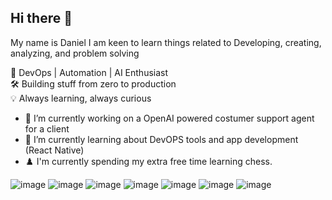 ## Hi there 👋

My name is Daniel I am keen to learn things related to Developing, creating, analyzing, and problem solving

🎯 DevOps | Automation | AI Enthusiast  
🛠 Building stuff from zero to production  
💡 Always learning, always curious

- 🔭 I’m currently working on a OpenAI powered costumer support agent for a client
- 🌱 I’m currently learning about DevOPS tools and app development (React Native)
- ♟️ I'm currently spending my extra free time learning chess.

![image](https://github.com/user-attachments/assets/57561dc2-ce49-4e7d-b33d-1c6e4df45f4f)
![image](https://github.com/user-attachments/assets/40ef2305-c747-4ef8-8909-bcea6e3879f5)
![image](https://github.com/user-attachments/assets/e74143c4-ff5f-4209-8cfd-2c7aa036b926)
![image](https://github.com/user-attachments/assets/311d0ecd-e07b-4ec6-8e4d-abafc6bfa869)
![image](https://github.com/user-attachments/assets/b3e67136-76d8-4e52-b278-dc0785b8392c)
![image](https://github.com/user-attachments/assets/98ff739e-e2f3-4eb2-b8f7-e9e34bfe0a20)
![image](https://github.com/user-attachments/assets/6b40aeeb-ebf6-48ce-8d50-f4bf29944b3e)











